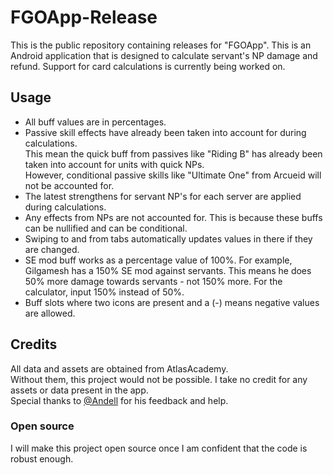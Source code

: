 # FGOApp-Release

This is the public repository containing releases for "FGOApp". This is an Android application that is designed to calculate servant's NP damage and refund. Support for card calculations is currently being worked on.

## Usage
* All buff values are in percentages.
* Passive skill effects have already been taken into account for during calculations.   
This mean the quick buff from passives like "Riding B" has already been taken into account for units with quick NPs.  
However, conditional passive skills like "Ultimate One" from Arcueid will not be accounted for.
* The latest strengthens for servant NP's for each server are applied during calculations. 
* Any effects from NPs are not accounted for. This is because these buffs can be nullified and can be conditional.
* Swiping to and from tabs automatically updates values in there if they are changed.
* SE mod buff works as a percentage value of 100%. For example, Gilgamesh has a 150% SE mod against servants. This means he does 50% more damage towards servants - not 150% more. For the calculator, input 150% instead of 50%.
* Buff slots where two icons are present and a (-) means negative values are allowed.

## Credits
All data and assets are obtained from AtlasAcademy.  
Without them, this project would not be possible.
I take no credit for any assets or data present in the app.  
Special thanks to [@Andell](https://github.com/Andell4301) for his feedback and help.

### Open source
I will make this project open source once I am confident that the code is robust enough.
